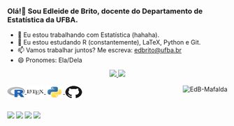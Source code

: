 ### Olá!👋 Sou Edleide de Brito, docente do Departamento de Estatística da UFBA.

- 🔭 Eu estou trabalhando com Estatística (hahaha).
- 🌱 Eu estou estudando R (constantemente), LaTeX, Python e Git.
- 📫 Vamos trabalhar juntos? Me escreva: edbrito@ufba.br
- 😄 Pronomes: Ela/Dela


<div align="center">
  <a href="https://github.com/edleidebrito">
  <img height="48%" src="https://github-readme-stats.vercel.app/api?username=edleidebrito&show_icons=true&theme=dracula&include_all_commits=true&count_private=true"/>
  <img height="50%" src="https://github-readme-stats.vercel.app/api/top-langs/?username=edleidebrito&layout=compact&langs_count=7&theme=dracula"/>
</div>
<div style="display: inline_block"><br>
  <img align="center" alt="EdB-R" height="30" width="40" src="https://github.com/devicons/devicon/blob/master/icons/r/r-original.svg">
  <img align="center" alt="EdB-Latex" height="30" width="40" src="https://github.com/devicons/devicon/blob/master/icons/latex/latex-original.svg">
  <img align="center" alt="EdB-Python" height="30" width="40" src="https://raw.githubusercontent.com/devicons/devicon/master/icons/python/python-original.svg">
  <img align="center" alt="EdB-GitHub" height="30" width="40" src="https://github.com/devicons/devicon/blob/master/icons/github/github-original.svg">
  <img align="right" alt ="EdB-Mafalda" height="150" src="https://twitter.com/mafalda_bot/status/1550153784558510087/photo/1">
</div>

 ##
 
<div> 
  <a href = "mailto:edbnet@gmail.com"><img src="https://img.shields.io/badge/Gmail-D14836?style=for-the-badge&logo=gmail&logoColor=white"></a>
  <a href="https://www.instagram.com/edleidebrito/" target="_blank"><img src="https://img.shields.io/badge/Instagram-E4405F?style=for-the-badge&logo=instagram&logoColor=white" target="_blank"></a>
 	<a href="https://twitter.com/edbnet" target="_blank"><img src="https://img.shields.io/badge/Twitter-1DA1F2?style=for-the-badge&logo=twitter&logoColor=white"></a>
  <a href="https://www.linkedin.com/in/edleide-brito-3a76961b5/" target="_blank"><img src="https://img.shields.io/badge/-LinkedIn-%230077B5?style=for-the-badge&logo=linkedin&logoColor=white" target="_blank"></a>  
</div>
